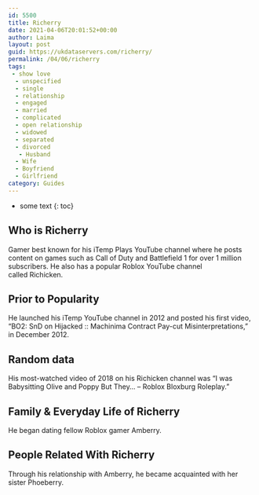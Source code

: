 ```yaml
---
id: 5500
title: Richerry
date: 2021-04-06T20:01:52+00:00
author: Laima
layout: post
guid: https://ukdataservers.com/richerry/
permalink: /04/06/richerry
tags:
 - show love
  - unspecified
  - single
  - relationship
  - engaged
  - married
  - complicated
  - open relationship
  - widowed
  - separated
  - divorced
   - Husband
  - Wife
  - Boyfriend
  - Girlfriend
category: Guides
---
```


* some text
{: toc}


## Who is Richerry
                  
                  
                  
Gamer best known for his iTemp Plays YouTube channel where he posts content on games such as Call of Duty and Battlefield 1 for over 1 million subscribers. He also has a popular Roblox YouTube channel called Richicken. 
                  
              
            
              
            
                
                
                
## Prior to Popularity
                  
                  
                  
He launched his iTemp YouTube channel in 2012 and posted his first video, &#8220;BO2: SnD on Hijacked :: Machinima Contract Pay-cut Misinterpretations,&#8221; in December 2012. 
                  
              
            
              
            
                
                
                
## Random data
                  
                  
                  
His most-watched video of 2018 on his Richicken channel was &#8220;I was Babysitting Olive and Poppy But They&#8230; &#8211; Roblox Bloxburg Roleplay.&#8221;
                  
              
            
              
            
                
                
                
## Family & Everyday Life of Richerry
                  
                  
                  
He began dating fellow Roblox gamer Amberry.
                  
              
            
              
            
                
                
                
## People Related With Richerry
                  
                  
                  
Through his relationship with Amberry, he became acquainted with her sister Phoeberry. 
                  
              
            
              
            
                
              
            
              
              
            
            
              
            
          
          
          